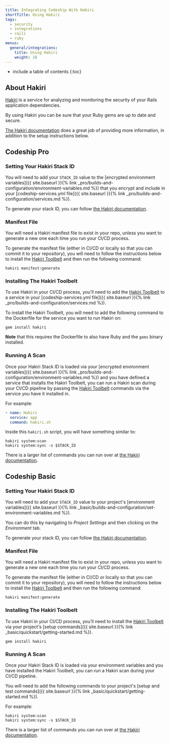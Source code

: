 ```yaml
---
title: Integrating Codeship With Hakiri
shortTitle: Using Hakiri
tags:
  - security
  - integrations
  - rails
  - ruby
menus:
  general/integrations:
    title: Using Hakiri
    weight: 18
---
```


* include a table of contents
{:toc}

## About Hakiri

[Hakiri](https://hakiri.io) is a service for analyzing and monitoring the security of your Rails application dependencies.

By using Hakiri you can be sure that your Ruby gems are up to date and secure.

[The Hakiri documentation](https://hakiri.io/docs) does a great job of providing more information, in addition to the setup instructions below.

## Codeship Pro

### Setting Your Hakiri Stack ID

You will need to add your `STACK_ID` value to the [encrypted environment variables]({{ site.baseurl }}{% link _pro/builds-and-configuration/environment-variables.md %}) that you  encrypt and include in your [codeship-services.yml file]({{ site.baseurl }}{% link _pro/builds-and-configuration/services.md %}).

To generate your stack ID, you can follow [the Hakiri documentation](https://hakiri.io/docs/authentication-token).

### Manifest File

You will need a Hakiri manifest file to exist in your repo, unless you want to generate a new one each time you run your CI/CD process.

To generate the manifest file (either in CI/CD or locally so that you can commit it to your repository), you will need to follow the instructions below to install the [Hakiri Toolbelt](https://github.com/hakirisec/hakiri_toolbelt) and then run the following command:

```shell
hakiri manifest:generate
```

### Installing The Hakiri Toolbelt

To use Hakiri in your CI/CD process, you'll need to add the [Hakiri Toolbelt](https://github.com/hakirisec/hakiri_toolbelt) to a service in your [codeship-services.yml file]({{ site.baseurl }}{% link _pro/builds-and-configuration/services.md %}).

To install the Hakiri Toolbelt, you will need to add the following command to the Dockerfile for the service you want to run Hakiri on:


```shell
gem install hakiri
```

**Note** that this requires the Dockerfile to also have Ruby and the `gems` binary installed.

### Running A Scan

Once your Hakiri Stack ID is loaded via your [encrypted environment variables]({{ site.baseurl }}{% link _pro/builds-and-configuration/environment-variables.md %}) and you have defined a service that installs the Hakiri Toolbelt, you can run a Hakiri scan during your CI/CD pipeline by passing the [Hakiri Toolbelt](https://github.com/hakirisec/hakiri_toolbelt) commands via the service you have it installed in.

For example:

```yaml
- name: Hakiri
  service: app
  command: hakiri.sh
```

Inside this `hakiri.sh` script, you will have something similar to:

```shell
hakiri system:scan
hakiri system:sync -s $STACK_ID
```

There is a larger list of commands you can run over at [the Hakiri documentation](https://hakiri.io/docs).

## Codeship Basic

### Setting Your Hakiri Stack ID

You will need to add your `STACK_ID` value to your project's [environment variables]({{ site.baseurl }}{% link _basic/builds-and-configuration/set-environment-variables.md %}).

You can do this by navigating to _Project Settings_ and then clicking on the _Environment_ tab.

To generate your stack ID, you can follow [the Hakiri documentation](https://hakiri.io/docs/authentication-token).

### Manifest File

You will need a Hakiri manifest file to exist in your repo, unless you want to generate a new one each time you run your CI/CD process.

To generate the manifest file (either in CI/CD or locally so that you can commit it to your repository), you will need to follow the instructions below to install the [Hakiri Toolbelt](https://github.com/hakirisec/hakiri_toolbelt) and then run the following command:

```shell
hakiri manifest:generate
```

### Installing The Hakiri Toolbelt

To use Hakiri in your CI/CD process, you'll need to install the [Hakiri Toolbelt](https://github.com/hakirisec/hakiri_toolbelt) via your project's [setup commands]({{ site.baseurl }}{% link _basic/quickstart/getting-started.md %}).

```shell
gem install hakiri
```

### Running A Scan

Once your Hakiri Stack ID is loaded via your environment variables and you have installed the Hakiri Toolbelt, you can run a Hakiri scan during your CI/CD pipeline.

You will need to add the following commands to your project's [setup and test commands]({{ site.baseurl }}{% link _basic/quickstart/getting-started.md %}).

For example:

```shell
hakiri system:scan
hakiri system:sync -s $STACK_ID
```

There is a larger list of commands you can run over at [the Hakiri documentation](https://hakiri.io/docs).
